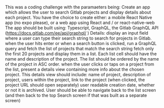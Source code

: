 This was a coding challenge with the paramaeters being:
Create an app which allows the user to search Gitlab projects and display details about each project.
You have the choice to create either:
a mobile React Native app (no expo please), or
a web app using React and / or react-native-web
The app should be built using:
Typescript,
GraphQL,
the Gitlab GraphQL API (https://docs.gitlab.com/ee/api/graphql/ )
Details:
display an input field where a user can type their search string to search for projects in Gitlab.
when the user hits enter or when a search button is clicked, run a GraphQL query and fetch the list of projects that match the search
string
fetch only the first 20 projects and display them in a list. Each list cell should have the name and description of the project. The list
should be ordered by the name of the project in ASC order.
when the user clicks or taps on a project from the list, present a details view containing more info about the chosen project. This details
view should include:
name of project,
description of project,
users within the project,
link to the project (when clicked, the project URL should open separately)
user readable creation date,
whether or not it is archived.
User should be able to navigate back to the list screen (and then back to the top Search screen if that was built as a separate screen)
